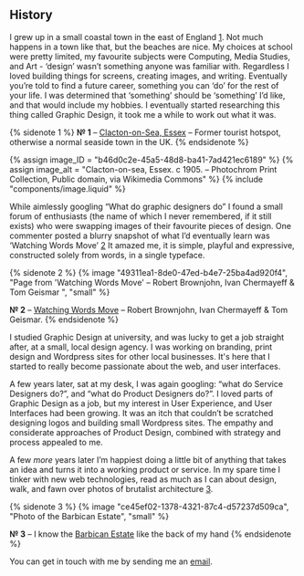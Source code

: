 ## History

I grew up in a small coastal town in the east of England [1](#sn-1). Not much happens
in a town like that, but the beaches are nice. My choices at school were pretty
limited, my favourite subjects were Computing, Media Studies, and Art -
‘design’ wasn’t something anyone was familiar with. Regardless I loved building
things for screens, creating images, and writing. Eventually you’re told to
find a future career, something you can ‘do’ for the rest of your life. I was
determined that ‘something’ should be ‘something’ I’d like, and that would
include my hobbies. I eventually started researching this thing called Graphic
Design, it took me a while to work out what it was.

{% sidenote 1 %}
  **№ 1** – [Clacton-on-Sea, Essex](https://en.wikipedia.org/wiki/Clacton-on-Sea) –
  Former tourist hotspot, otherwise a normal seaside town in the UK.
{% endsidenote %}

{% assign image_ID = "b46d0c2e-45a5-48d8-ba41-7ad421ec6189" %}
{% assign image_alt = "Clacton-on-sea, Essex. c 1905. – Photochrom Print Collection, Public domain, via Wikimedia Commons" %}
{% include "components/image.liquid" %}

While aimlessly googling “What do graphic designers do” I found a small forum
of enthusiasts (the name of which I never remembered, if it still exists) who
were swapping images of their favourite pieces of design. One commenter posted
a blurry snapshot of what I’d eventually learn was ‘Watching Words Move’ [2](#sn-2)
It amazed me, it is simple, playful and expressive, constructed solely from
words, in a single typeface.

{% sidenote 2 %}
  {% image "49311ea1-8de0-47ed-b4e7-25ba4ad920f4", "Page from 'Watching Words Move' – Robert Brownjohn, Ivan Chermayeff & Tom Geismar ", "small" %}

  **№ 2** – [Watching Words Move](http://robertbrownjohn.com/featured-work/watching-words-move-4/) –
  Robert Brownjohn, Ivan Chermayeff & Tom Geismar.
{% endsidenote %}

I studied Graphic Design at university, and was lucky to get a job straight
after, at a small, local design agency. I was working on branding, print design
and Wordpress sites for other local businesses. It's here that I started to
really become passionate about the web, and user interfaces.

A few years later, sat at my desk, I was again googling: “what do Service
Designers do?”, and “what do Product Designers do?”. I loved parts of Graphic
Design as a job, but my interest in User Experience, and User Interfaces had
been growing. It was an itch that couldn’t be scratched designing logos and
building small Wordpress sites. The empathy and considerate approaches of
Product Design, combined with strategy and process appealed to me.

A few _more_ years later I’m happiest doing a little bit of anything that takes
an idea and turns it into a working product or service. In my spare time
I tinker with new web technologies, read as much as I can about design, walk,
and fawn over photos of brutalist architecture [3](#sn-3).

{% sidenote 3 %}
  {% image "ce45ef02-1378-4321-87c4-d57237d509ca", "Photo of the Barbican Estate", "small" %}

  **№ 3** – I know the [Barbican Estate](https://en.wikipedia.org/wiki/Barbican_Estate)
  like the back of my hand
{% endsidenote %}

You can get in touch with me by sending me an [email](mailto:luke@interroban.gg).
